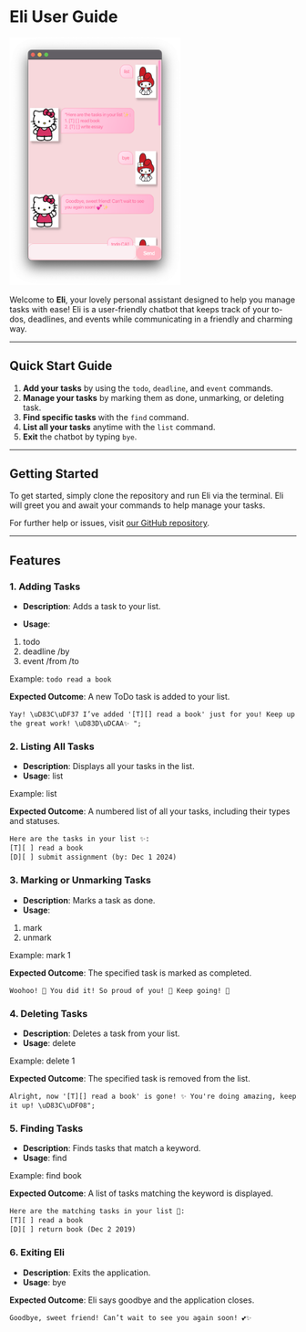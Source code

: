 # Eli User Guide

<img src="/docs/Ui.png" alt="Eli chatbot screenshot" width="300"/>

Welcome to **Eli**, your lovely personal assistant designed to help you manage tasks with ease! Eli is a user-friendly chatbot that keeps track of your to-dos, deadlines, and events while communicating in a friendly and charming way.

---

## Quick Start Guide

1. **Add your tasks** by using the `todo`, `deadline`, and `event` commands.
2. **Manage your tasks** by marking them as done, unmarking, or deleting task.
3. **Find specific tasks** with the `find` command.
4. **List all your tasks** anytime with the `list` command.
5. **Exit** the chatbot by typing `bye`.

---

## Getting Started

To get started, simply clone the repository and run Eli via the terminal. Eli will greet you and await your commands to help manage your tasks.

For further help or issues, visit [our GitHub repository](https://github.com/munhuikim/your-repo).

---

## Features

### 1. Adding Tasks

- **Description**: Adds a task to your list.

- **Usage**:
1. todo <task description>
2. deadline <task description> /by <YYYY-MM-DD>
3. event <task description> /from <start time> /to <end time>

Example: `todo read a book`

**Expected Outcome**: A new ToDo task is added to your list.

```
Yay! \uD83C\uDF37 I’ve added '[T][] read a book' just for you! Keep up the great work! \uD83D\uDCAA✨ ";
```

### 2. Listing All Tasks
- **Description**: Displays all your tasks in the list.
- **Usage**: list

Example: list

**Expected Outcome**: A numbered list of all your tasks, including their types and statuses.

```
Here are the tasks in your list ✨:
[T][ ] read a book
[D][ ] submit assignment (by: Dec 1 2024)
```

### 3. Marking or Unmarking Tasks
- **Description**: Marks a task as done.
- **Usage**: 
1. mark <task number>
2. unmark <task number>

Example: mark 1

**Expected Outcome**: The specified task is marked as completed.

```
Woohoo! 🌟 You did it! So proud of you! 🎉 Keep going! 💪
```

### 4. Deleting Tasks
- **Description**: Deletes a task from your list.
- **Usage**: delete <task number>

Example: delete 1

**Expected Outcome**: The specified task is removed from the list.

```
Alright, now '[T][] read a book' is gone! ✨ You're doing amazing, keep it up! \uD83C\uDF08";
```

### 5. Finding Tasks
- **Description**: Finds tasks that match a keyword.
- **Usage**: find <keyword>

Example: find book

**Expected Outcome**: A list of tasks matching the keyword is displayed.

```
Here are the matching tasks in your list 🌸:
[T][ ] read a book
[D][ ] return book (Dec 2 2019)
```

### 6. Exiting Eli
- **Description**: Exits the application.
- **Usage**: bye

**Expected Outcome**: Eli says goodbye and the application closes.


```
Goodbye, sweet friend! Can’t wait to see you again soon! 💕✨
```











